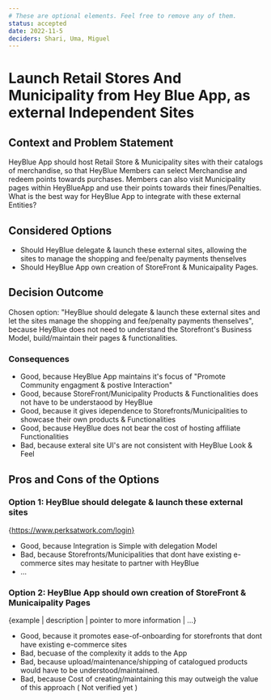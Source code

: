 ```yaml
---
# These are optional elements. Feel free to remove any of them.
status: accepted 
date: 2022-11-5
deciders: Shari, Uma, Miguel
---
```

# Launch Retail Stores And Municipality from Hey Blue App, as external Independent Sites

## Context and Problem Statement

HeyBlue App should host Retail Store & Municipality sites with their catalogs of merchandise, so that HeyBlue Members can select Merchandise and redeem points towards purchases. Members can also visit Municipality pages within HeyBlueApp and use their points towards their fines/Penalties. What is the best way for HeyBlue App to integrate with these external Entities?

## Considered Options

* Should HeyBlue delegate & launch these external sites, allowing the sites to manage the shopping and fee/penalty payments thenselves
* Should HeyBlue App own creation of StoreFront & Municaipality Pages.


## Decision Outcome

Chosen option: "HeyBlue should delegate & launch these external sites and let the sites manage the shopping and fee/penalty payments thenselves", because HeyBlue does not need to understand the Storefront's Business Model, build/maintain their pages & functionalities.


<!-- This is an optional element. Feel free to remove. -->
### Consequences

* Good, because HeyBlue App maintains it's focus of "Promote Community engagment & postive Interaction" 
* Good, because StoreFront/Municipality Products & Functionalities does not have to be understaood by HeyBlue
* Good, because it gives idependence to Storefronts/Municipalities to showcase their own products & Functionalities
* Good, because HeyBlue does not bear the cost of hosting affiliate Functionalities
* Bad, because exteral site UI's are not consistent with HeyBlue Look & Feel 


## Pros and Cons of the Options

### Option 1: HeyBlue should delegate & launch these external sites

<!-- This is an optional element. Feel free to remove. -->
{https://www.perksatwork.com/login}

* Good, because Integration is Simple with delegation Model
* Bad, because Storefronts/Municipalities that dont have existing e-commerce sites may hesitate to partner with HeyBlue 
* … <!-- numbers of pros and cons can vary -->

###  Option 2: HeyBlue App should own creation of StoreFront & Municaipality Pages

{example | description | pointer to more information | …}

* Good, because it promotes ease-of-onboarding for storefronts that dont have existing e-commerce sites
* Bad, becuase of the complexity it adds to the App
* Bad, because upload/maintenance/shipping of catalogued products would have to be understood/maintained. 
* Bad, because Cost of creating/maintaining this may outweigh the value of this approach ( Not verified yet )

